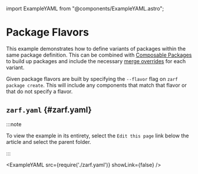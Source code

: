 import ExampleYAML from "@components/ExampleYAML.astro";

# Package Flavors

This example demonstrates how to define variants of packages within the same package definition.  This can be combined with [Composable Packages](../composable-packages/README.md) to build up packages and include the necessary [merge overrides](../composable-packages/README.md#merge-strategies) for each variant.

Given package flavors are built by specifying the `--flavor` flag on `zarf package create`.  This will include any components that match that flavor or that do not specify a flavor.

## `zarf.yaml` {#zarf.yaml}

:::note

To view the example in its entirety, select the `Edit this page` link below the article and select the parent folder.

:::

<ExampleYAML src={require('./zarf.yaml')} showLink={false} />
